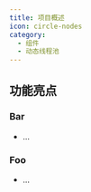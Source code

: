 ```yaml
---
title: 项目概述
icon: circle-nodes
category:
  - 组件
  - 动态线程池
---
```


## 功能亮点

### Bar


- ...

### Foo


- ...
